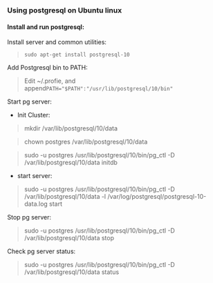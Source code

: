 ### Using postgresql on Ubuntu linux

#### Install and run postgresql:

Install server and common utilities:

> `sudo apt-get install postgresql-10`

Add Postgresql bin to PATH:

> Edit ~/.profie, and append`PATH="$PATH":"/usr/lib/postgresql/10/bin"`

Start pg server:

* Init Cluster:

>    mkdir /var/lib/postgresql/10/data

>    chown postgres /var/lib/postgresql/10/data

>    sudo -u postgres /usr/lib/postgresql/10/bin/pg_ctl -D /var/lib/postgresql/10/data initdb

* start server:

> sudo -u postgres /usr/lib/postgresql/10/bin/pg_ctl -D /var/lib/postgresql/10/data -l /var/log/postgresql/postgresql-10-data.log start

Stop pg server:

> sudo -u postgres /usr/lib/postgresql/10/bin/pg_ctl -D /var/lib/postgresql/10/data stop

Check pg server status:
> sudo -u postgres /usr/lib/postgresql/10/bin/pg_ctl -D /var/lib/postgresql/10/data status

